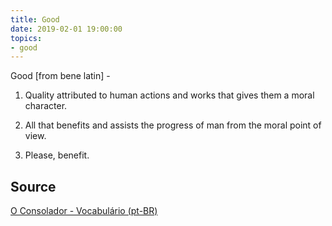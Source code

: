 ```yaml
---
title: Good
date: 2019-02-01 19:00:00
topics:
- good
---
```


Good [from bene latin] - 

1. Quality attributed to human actions and works that gives them a moral character. 

2. All that benefits and assists the progress of man from the moral point of view. 

3. Please, benefit.

## Source
[O Consolador - Vocabulário (pt-BR)](http://www.oconsolador.com.br/linkfixo/vocabulario/principal.html)


